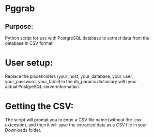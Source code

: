 # Pggrab
## Purpose:

Python script for use with PostgreSQL database to extract data from the database in CSV format <br>

# User setup:

Replace the placeholders (your_host, your_database, your_user, your_password, your_table) in the db_params dictionary with your <br> actual PostgreSQL serverinformation. <br> 

# Getting the CSV:

The script will prompt you to enter a CSV file name (without the .csv extension), and then it will save the extracted data as a CSV file in your Downloads folder.
